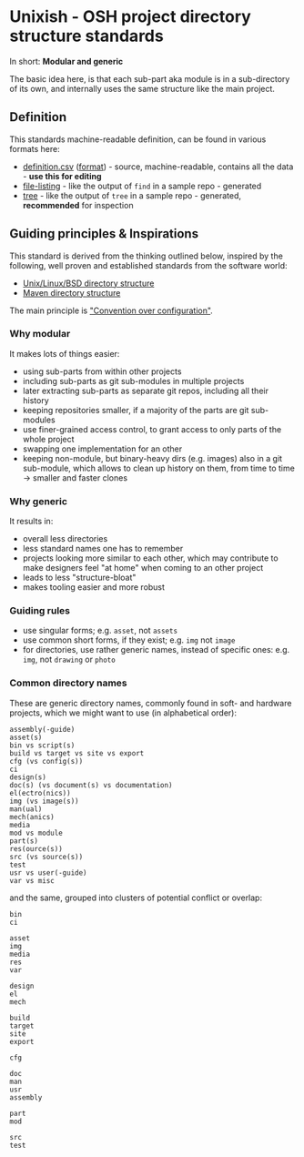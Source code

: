 <!--
SPDX-FileCopyrightText: 2022 Robin Vobruba <hoijui.quaero@gmail.com>
SPDX-License-Identifier: GFDL-1.3-or-later
-->

# Unixish - OSH project directory structure standards

In short: **Modular and generic**

The basic idea here,
is that each sub-part aka module is in a sub-directory of its own,
and internally uses the same structure like the main project.

## Definition

This standards machine-readable definition,
can be found in various formats here:

- [definition.csv](definition.csv)
  ([format](../../definition_format.md))
  \- source, machine-readable, contains all the data
  \- **use this for editing**
- [file-listing](
  https://osegermany.gitlab.io/osh-dir-std/mod/unixish/listing.txt)
  \- like the output of `find` in a sample repo
  \- generated
- [tree](
  https://osegermany.gitlab.io/osh-dir-std/mod/unixish/tree.html)
  \- like the output of `tree` in a sample repo
  \- generated, **recommended** for inspection

## Guiding principles & Inspirations

This standard is derived from the thinking outlined below,
inspired by the following, well proven and established standards
from the software world:

- [Unix/Linux/BSD directory structure](
  https://en.wikipedia.org/wiki/Filesystem_Hierarchy_Standard)
- [Maven directory structure](
  https://maven.apache.org/guides/introduction/introduction-to-the-standard-directory-layout.html)

The main principle is ["Convention over configuration"](
https://en.wikipedia.org/wiki/Convention_over_configuration).

### Why modular

It makes lots of things easier:

- using sub-parts from within other projects
- including sub-parts as git sub-modules in multiple projects
- later extracting sub-parts as separate git repos,
  including all their history
- keeping repositories smaller,
  if a majority of the parts are git sub-modules
- use finer-grained access control,
  to grant access to only parts of the whole project
- swapping one implementation for an other
- keeping non-module, but binary-heavy dirs (e.g. images)
  also in a git sub-module,
  which allows to clean up history on them,
  from time to time\
  -> smaller and faster clones

### Why generic

It results in:

- overall less directories
- less standard names one has to remember
- projects looking more similar to each other,
  which may contribute to make designers feel "at home"
  when coming to an other project
- leads to less "structure-bloat"
- makes tooling easier and more robust

### Guiding rules

- use singular forms;
  e.g. `asset`, not `assets`
- use common short forms, if they exist;
  e.g. `img` not `image`
- for directories, use rather generic names,
  instead of specific ones:
  e.g. `img`, not `drawing` or `photo`

### Common directory names

These are generic directory names,
commonly found in soft- and hardware projects,
which we might want to use (in alphabetical order):

```csv
assembly(-guide)
asset(s)
bin vs script(s)
build vs target vs site vs export
cfg (vs config(s))
ci
design(s)
doc(s) (vs document(s) vs documentation)
el(ectro(nics))
img (vs image(s))
man(ual)
mech(anics)
media
mod vs module
part(s)
res(ource(s))
src (vs source(s))
test
usr vs user(-guide)
var vs misc
```

and the same, grouped into clusters of potential conflict or overlap:

```csv
bin
ci

asset
img
media
res
var

design
el
mech

build
target
site
export

cfg

doc
man
usr
assembly

part
mod

src
test
```
